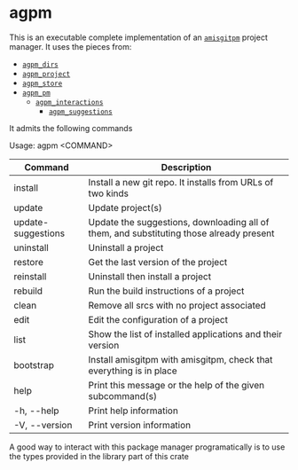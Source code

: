 # agpm

This is an executable complete implementation of an [`amisgitpm`](amisgitpm)
project manager. It uses the pieces from:

- [`agpm_dirs`](agpm_dirs)
- [`agpm_project`](agpm_project)
- [`agpm_store`](agpm_store)
- [`agpm_pm`](agpm_pm)
    - [`agpm_interactions`](agpm_interactions)
        - [`agpm_suggestions`](agpm_suggestions)

It admits the following commands

Usage: agpm \<COMMAND\>

|Command | Description|
|-|-|
|install             |Install a new git repo. It installs from URLs of two kinds                             |
|update              |Update project(s)                                                                      |
|update-suggestions  |Update the suggestions, downloading all of them, and substituting those already present|
|uninstall           |Uninstall a project                                                                    |
|restore             |Get the last version of the project                                                    |
|reinstall           |Uninstall then install a project                                                       |
|rebuild             |Run the build instructions of a project                                                |
|clean               |Remove all srcs with no project associated                                             |
|edit                |Edit the configuration of a project                                                    |
|list                |Show the list of installed applications and their version                              |
|bootstrap           |Install amisgitpm with amisgitpm, check that everything is in place                    |
|help                |Print this message or the help of the given subcommand(s)                              |
|  -h, --help        |Print help information                                                                 |
|  -V, --version     |Print version information                                                              |

A good way to interact with this package manager programatically is to use the
types provided in the library part of this crate
